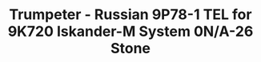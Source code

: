 ---
layout: product
title: "Trumpeter - Russian 9P78-1 TEL for 9K720 Iskander-M System 0N/A-26 Stone"
price: "TBA" 
desc: "N/A"
img_path: "/assets/img/TRU01051.jpg"
brand: "N/A"
available: false
special_offer: false
new: false
soon: false
cat: "010000"
subcat: "013400"
subsubcat: "0N/A"
sifra: "TRU01051"
---